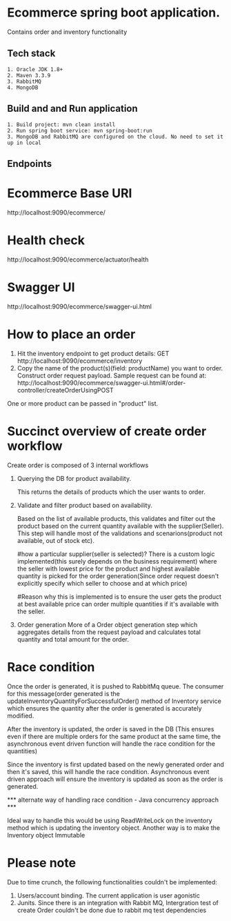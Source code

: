 # Ecommerce spring boot application.
Contains order and inventory functionality

## Tech stack
    1. Oracle JDK 1.8+
    2. Maven 3.3.9
    3. RabbitMQ
    4. MongoDB
    

## Build and and Run application
    1. Build project: mvn clean install
    2. Run spring boot service: mvn spring-boot:run
    3. MongoDB and RabbitMQ are configured on the cloud. No need to set it up in local

## Endpoints

# Ecommerce Base URI
http://localhost:9090/ecommerce/

# Health check
http://localhost:9090/ecommerce/actuator/health

# Swagger UI
http://localhost:9090/ecommerce/swagger-ui.html


# How to place an order

1. Hit the inventory endpoint to get product details: GET http://localhost:9090/ecommerce/inventory
2. Copy the name of the product(s)(field: productName) you want to order.
Construct order request payload. Sample request can be found at: http://localhost:9090/ecommerce/swagger-ui.html#/order-controller/createOrderUsingPOST

One or more product can be passed in "product" list. 

# Succinct overview of create order workflow

Create order is composed of 3 internal workflows
1. Querying the DB for product availability.

	This returns the details of products which the user wants to order.
2. Validate and filter product based on availability.

	Based on the list of available products, this validates and filter out the product based on the current quantity 	available with the supplier(Seller).
	This step will handle most of the validations and scenarions(product not available, out of stock etc).
	
	#how a particular supplier(seller is selected)?
	There is a custom logic implemented(this surely depends on the business requirement) where the seller with lowest price 	for the product and highest available quantity is picked for the order generation(Since order request doesn't explicitly 	specify which seller to choose and at which price)

	#Reason why this is implemented is to ensure the user gets the product at best available price can order multiple 		quantities if it's available with the seller.
	
3. Order generation 
	More of a Order object generation step which aggregates details from the request payload and calculates total quantity and total amount for the order.
	
# Race condition 	
Once the order is generated, it is pushed to RabbitMq queue.
The consumer for this message(order generated is the updateInventoryQuantityForSuccessfulOrder() method of Inventory service which ensures the quantity after the order is generated is accurately modified.

After the inventory is updated, the order is saved in the DB
(This ensures even if there are multiple orders for the same product at the same time, the asynchronous event driven function will handle the race condition for the quantities)


Since the inventory is first updated based on the newly generated order and then it's saved, this will handle the race condition. Asynchronous event driven approach will ensure the inventory is updated as soon as the order is generated.

*** alternate way of handling race condition - Java concurrency approach ***

Ideal way to handle this would be using ReadWriteLock on the inventory method which is updating the inventory object.
Another way is to make the Inventory object Immutable
	


# Please note

Due to time crunch, the following functionalities couldn't be implemented:
1.  Users/account binding. The current application is user agonistic
2. Junits. Since there is an integration with Rabbit MQ, Intergration test of create Order couldn't be done due to rabbit mq test dependencies





